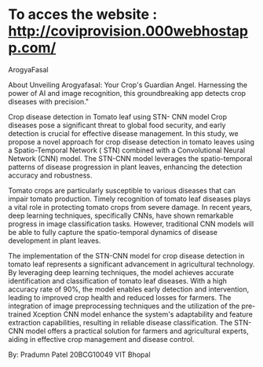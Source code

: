# To acces the website : http://coviprovision.000webhostapp.com/

ArogyaFasal

About Unveiling Arogyafasal: Your Crop's Guardian Angel. Harnessing the power of AI and image recognition, this groundbreaking app detects crop diseases with precision."

Crop disease detection in Tomato leaf using STN- CNN model Crop diseases pose a significant threat to global food security, and early detection is crucial for effective disease management. In this study, we propose a novel approach for crop disease detection in tomato leaves using a Spatio-Temporal Network ( STN) combined with a Convolutional Neural Network (CNN) model. The STN-CNN model leverages the spatio-temporal patterns of disease progression in plant leaves, enhancing the detection accuracy and robustness.

Tomato crops are particularly susceptible to various diseases that can impair tomato production. Timely recognition of tomato leaf diseases plays a vital role in protecting tomato crops from severe damage. In recent years, deep learning techniques, specifically CNNs, have shown remarkable progress in image classification tasks. However, traditional CNN models will be able to fully capture the spatio-temporal dynamics of disease development in plant leaves.

The implementation of the STN-CNN model for crop disease detection in tomato leaf represents a significant advancement in agricultural technology. By leveraging deep learning techniques, the model achieves accurate identification and classification of tomato leaf diseases. With a high accuracy rate of 90%, the model enables early detection and intervention, leading to improved crop health and reduced losses for farmers. The integration of image preprocessing techniques and the utilization of the pre-trained Xception CNN model enhance the system's adaptability and feature extraction capabilities, resulting in reliable disease classification. The STN-CNN model offers a practical solution for farmers and agricultural experts, aiding in effective crop management and disease control.

By: Pradumn Patel 20BCG10049 VIT Bhopal
